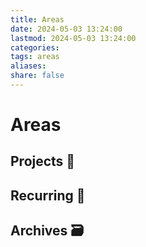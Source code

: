 ```yaml
---
title: Areas
date: 2024-05-03 13:24:00
lastmod: 2024-05-03 13:24:00
categories: 
tags: areas
aliases: 
share: false 
---
```


# Areas

## Projects 🎯



## Recurring 🔁



## Archives 🗃️

